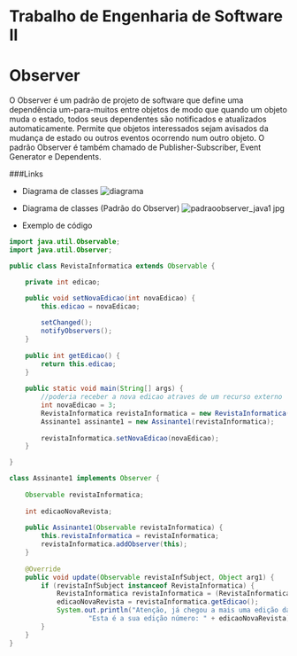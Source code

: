 # Trabalho de Engenharia de Software II
# Observer
O Observer é um padrão de projeto de software que define uma dependência um-para-muitos entre objetos de modo que quando um objeto muda o estado, todos seus dependentes são notificados e atualizados automaticamente. Permite que objetos interessados sejam avisados da mudança de estado ou outros eventos ocorrendo num outro objeto. O padrão Observer é também chamado de Publisher-Subscriber, Event Generator e Dependents.

###Links
  - Diagrama de classes
![diagrama](https://cloud.githubusercontent.com/assets/22509030/19501819/395104a8-9587-11e6-89d5-54ec0a9b7ccc.png)

- Diagrama de classes (Padrão do Observer)
  ![padraoobserver_java1 jpg](https://cloud.githubusercontent.com/assets/22509030/19502919/c26e3a6a-958e-11e6-8f33-9777c2b6375b.png)

- Exemplo de código

```java
import java.util.Observable;
import java.util.Observer;

public class RevistaInformatica extends Observable {

	private int edicao;

	public void setNovaEdicao(int novaEdicao) {
		this.edicao = novaEdicao;
		
		setChanged();
		notifyObservers();
	}
	
	public int getEdicao() {
		return this.edicao;
	}
	
	public static void main(String[] args) {
		//poderia receber a nova edicao atraves de um recurso externo
		int novaEdicao = 3;
		RevistaInformatica revistaInformatica = new RevistaInformatica();		
		Assinante1 assinante1 = new Assinante1(revistaInformatica);
		
		revistaInformatica.setNovaEdicao(novaEdicao);
	}

}

class Assinante1 implements Observer {
	
	Observable revistaInformatica;
	
	int edicaoNovaRevista;
	
	public Assinante1(Observable revistaInformatica) {
		this.revistaInformatica = revistaInformatica;
		revistaInformatica.addObserver(this);
	}
	
	@Override
	public void update(Observable revistaInfSubject, Object arg1) {
		if (revistaInfSubject instanceof RevistaInformatica) {
			RevistaInformatica revistaInformatica = (RevistaInformatica) revistaInfSubject;
			edicaoNovaRevista = revistaInformatica.getEdicao();
			System.out.println("Atenção, já chegou a mais uma edição da Revista Informatica. " +
					"Esta é a sua edição número: " + edicaoNovaRevista);
		}
	}	
}
``` 
